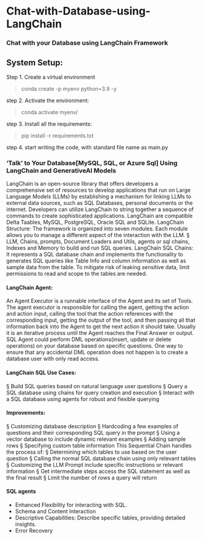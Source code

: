 # Chat-with-Database-using-LangChain
### <b> Chat with your Database using LangChain Framework </b>

## System Setup:
Step 1. Create a virtual environment
  > conda create -p myenv python=3.9 -y

step 2. Activate the environment:
  > conda activate myenv/

step 3. Install all the requirements:
  > pip install -r requirements.txt
 
step 4. start writing the code, with standard file name as main.py


### </b> ‘Talk’ to Your Database[MySQL, SQL, or Azure Sql] Using LangChain and GenerativeAI Models </b>

LangChain is an open-source library that offers developers a comprehensive set of resources to develop applications that run on Large Language Models (LLMs) by establishing a mechanism for linking LLMs to external data sources, such as SQL Databases, personal documents or the internet. Developers can utilize LangChain to string together a sequence of commands to create sophisticated applications.
LangChain are compatible Delta Taables, MySQL, PostgreSQL, Oracle SQL and SQLite.
LangChain Structure:
The framework is organized into seven modules. Each module allows you to manage a different aspect of the interaction with the LLM.
§ LLM, Chains, prompts, Document Loaders and Utils, agents or sql chains, Indexes and Memory to build and run SQL queries.
LangChain SQL Chains:
It represents a SQL database chain and implements the functionality to generates SQL queries like Table Info and column information as well as sample data from the table. To mitigate risk of leaking sensitive data, limit permissions to read and scope to the tables are needed.

#### LangChain Agent:
An Agent Executor is a runnable interface of the Agent and its set of Tools. The agent executor is responsible for calling the agent, getting the action and action input, calling the tool that the action references with the corresponding input, getting the output of the tool, and then passing all that information back into the Agent to get the next action it should take. Usually it is an iterative process until the Agent reaches the Final Answer or output.
SQL Agent could perform DML operations(insert, update or delete operations) on your database based on specific questions.
One way to ensure that any accidental DML operation does not happen is to create a database user with only read access.

#### LangChain SQL Use Cases:
§ Build SQL queries based on natural language user questions
§ Query a SQL database using chains for query creation and execution
§ Interact with a SQL database using agents for robust and flexible querying

#### Improvements:
§ Customizing database description
§ Hardcoding a few examples of questions and their corresponding SQL query in the prompt
§ Using a vector database to include dynamic relevant examples
§ Adding sample rows
§ Specifying custom table information
This Sequential Chain handles the process of:
§ Determining which tables to use based on the user question
§ Calling the normal SQL database chain using only relevant tables
§ Customizing the LLM Prompt include specific instructions or relevant information
§ Get intermediate steps access the SQL statement as well as the final result
§ Limit the number of rows a query will return

#### SQL agents
- Enhanced Flexibility for interacting with SQL.
- Schema and Content Interaction
- Descriptive Capabilities: Describe specific tables, providing detailed insights.
- Error Recovery
